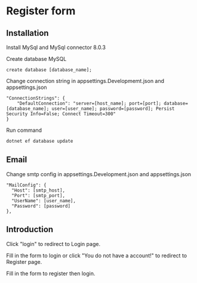 # Register form

## Installation

Install MySql and MySql connector 8.0.3

Create database MySQL

```
create database [database_name];
```

Change connection string in appsettings.Developmemt.json and appsettings.json

```
"ConnectionStrings": {
    "DefaultConnection": "server=[host_name]; port=[port]; database=[database_name]; user=[user_name]; password=[password]; Persist Security Info=False; Connect Timeout=300"
}
```

Run command
```bash
dotnet ef database update
```

## Email

Change smtp config in appsettings.Development.json and appsettings.json

```
"MailConfig": {
  "Host": [smtp_host],
  "Port": [smtp_port],
  "UserName": [user_name],
  "Password": [password]
},
```

## Introduction

Click "login" to redirect to Login page.

Fill in the form to login or click "You do not have a account!" to redirect to Register page.

Fill in the form to register then login.

